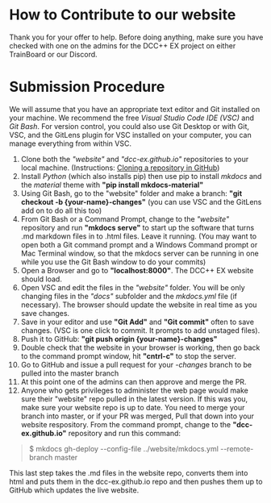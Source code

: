 # How to Contribute to our website

Thank you for your offer to help. Before doing anything, make sure you have checked with one on the admins for the DCC++ EX project on either TrainBoard or our Discord.

# Submission Procedure

We will assume that you have an appropriate text editor and Git installed on your machine. We recommend the free _Visual Studio Code IDE (VSC)_ and _Git Bash_. For version control, you could also use Git Desktop or with Git, VSC, and the GitLens plugin for VSC installed on your computer, you can manage everything from within VSC.

1. Clone both the _"website"_ and _"dcc-ex.github.io"_ repositories to your local machine. (Instructions: [Cloning a repository in GitHub](https://help.github.com/en/github/creating-cloning-and-archiving-repositories/cloning-a-repository))
2. Install _Python_ (which also installs pip) then use pip to install _mkdocs_ and the _material_ theme with **"pip install mkdocs-material"**
3. Using Git Bash, go to the "website" folder and make a branch: **"git checkout -b {your-name}-changes"** (you can use VSC and the GitLens add on to do all this too)
4. From Git Bash or a Command Prompt, change to the _"website"_ repository and run **"mkdocs serve"** to start up the software that turns .md markdown files in to .html files. Leave it running. (You may want to open both a Git command prompt and a Windows Command prompt or Mac Terminal window, so that the mkdocs server can be running in one while you use the Git Bash window to do your commits)
5. Open a Browser and go to **"localhost:8000"**. The DCC++ EX website should load.
6. Open VSC and edit the files in the _"website"_ folder. You will be only changing files in the _"docs"_ subfolder and the _mkdocs.yml_ file (if necessary). The browser should update the website in real time as you save changes.
7. Save in your editor and use **"Git Add"** and **"Git commit"** often to save changes. (VSC is one click to commit. It prompts to add unstaged files).
8. Push it to GitHub: **"git push origin {your-name}-changes"**
9. Double check that the website in your browser is working, then go back to the command prompt window, hit **"cntrl-c"** to stop the server.
10. Go to GitHub and issue a pull request for your _<your-name>-changes_ branch to be pulled into the master branch
11. At this point one of the admins can then approve and merge the PR.
12. Anyone who gets privileges to administer the web page would make sure their "website" repo pulled in the latest version. If this was you, make sure your website repo is up to date. You need to merge your <your-name> branch into master, or if your PR was merged, Pull that down into your website respository. From the command prompt, change to the **"dcc-ex.github.io"** repository and run this command:
  
> $ mkdocs gh-deploy --config-file ../website/mkdocs.yml --remote-branch master

This last step takes the .md files in the website repo, converts them into html and puts them in the dcc-ex.github.io repo and then pushes them up to GitHub which updates the live website.
